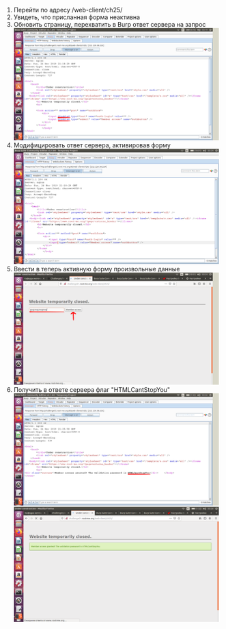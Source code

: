 1) Перейти по адресу /web-client/ch25/
2) Увидеть, что присланная форма неактивна
3) Обновить страницу, перехватить в Burp ответ сервера на запрос 
![](https://github.com/NaylyaZh99/hacking/blob/master/task1/via%20burp/hack1-1.png)
4) Модифицировать ответ сервера, активировав форму
![](https://github.com/NaylyaZh99/hacking/blob/master/task1/via%20burp/hack1-2.png)
5) Ввести в теперь активную форму произвольные данные
![](https://github.com/NaylyaZh99/hacking/blob/master/task1/via%20burp/hack1-3.png)
6) Получить в ответе сервера флаг "HTMLCantStopYou" 
![](https://github.com/NaylyaZh99/hacking/blob/master/task1/via%20burp/hack1-4.png)
![](https://github.com/NaylyaZh99/hacking/blob/master/task1/via%20burp/hack1-5.png)
